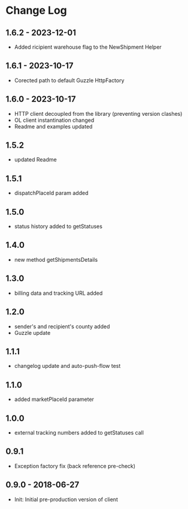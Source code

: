# Change Log

## 1.6.2 - 2023-12-01

* Added ricipient warehouse flag to the NewShipment Helper

## 1.6.1 - 2023-10-17

* Corected path to default Guzzle HttpFactory

## 1.6.0 - 2023-10-17

* HTTP client decoupled from the library (preventing version clashes)
* OL client instantination changed
* Readme and examples updated

## 1.5.2

* updated Readme

## 1.5.1

* dispatchPlaceId param added

## 1.5.0

* status history added to getStatuses

## 1.4.0

* new method getShipmentsDetails

## 1.3.0

* billing data and tracking URL added

## 1.2.0

* sender's and recipient's county added
* Guzzle update

## 1.1.1

* changelog update and auto-push-flow test

## 1.1.0 

* added marketPlaceId parameter

## 1.0.0 

* external tracking numbers added to getStatuses call

## 0.9.1 

* Exception factory fix (back reference pre-check)

## 0.9.0 - 2018-06-27

* Init: Initial pre-production version of client
